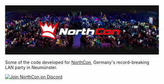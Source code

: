 ![NorthCon logo](/profile/northcon_logo.jpg)

Some of the code developed for [NorthCon](https://www.northcon.de/),
Germany's record-breaking LAN party in Neumünster.

[![Join NorthCon on Discord](https://discordapp.com/api/guilds/318467148986974209/widget.png?style=banner2)](https://discord.northcon.de/)
